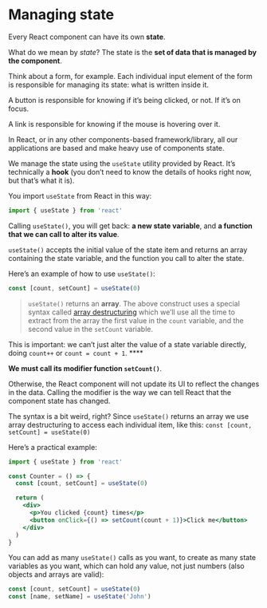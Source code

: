 # Managing state

Every React component can have its own **state**.

What do we mean by _state_? The state is the **set of data that is managed by the component**.

Think about a form, for example. Each individual input element of the form is responsible for managing its state: what is written inside it.

A button is responsible for knowing if it’s being clicked, or not. If it’s on focus.

A link is responsible for knowing if the mouse is hovering over it.

In React, or in any other components-based framework/library, all our applications are based and make heavy use of components state.

We manage the state using the `useState` utility provided by React. It’s technically a **hook** (you don’t need to know the details of hooks right now, but that’s what it is).

You import `useState` from React in this way:

```jsx
import { useState } from 'react'
```

Calling `useState()`, you will get back: **a new state variable**, and **a function that we can call to alter its value**.

`useState()` accepts the initial value of the state item and returns an array containing the state variable, and the function you call to alter the state.

Here’s an example of how to use `useState()`:

```jsx
const [count, setCount] = useState(0)
```

> `useState()` returns an **array**. The above construct uses a special syntax called [array destructuring](https://flaviocopes.com/javascript-destructuring/) which we’ll use all the time to extract from the array the first value in the `count` variable, and the second value in the `setCount` variable.

This is important: we can’t just alter the value of a state variable directly, doing `count++` or `count = count + 1`. \*\*\*\*

**We must call its modifier function `setCount()`**.

Otherwise, the React component will not update its UI to reflect the changes in the data. Calling the modifier is the way we can tell React that the component state has changed.

The syntax is a bit weird, right? Since `useState()` returns an array we use array destructuring to access each individual item, like this: `const [count, setCount] = useState(0)`

Here’s a practical example:

```jsx
import { useState } from 'react'

const Counter = () => {
  const [count, setCount] = useState(0)

  return (
    <div>
      <p>You clicked {count} times</p>
      <button onClick={() => setCount(count + 1)}>Click me</button>
    </div>
  )
}
```

You can add as many `useState()` calls as you want, to create as many state variables as you want, which can hold any value, not just numbers (also objects and arrays are valid):

```jsx
const [count, setCount] = useState(0)
const [name, setName] = useState('John')
```
